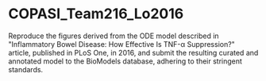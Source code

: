 # COPASI_Team216_Lo2016
Reproduce the figures derived from the ODE model described in "Inflammatory Bowel Disease: How Effective Is TNF-α Suppression?" article, published in PLoS One, in 2016, and submit the resulting curated and annotated model to the BioModels database, adhering to their stringent standards.
